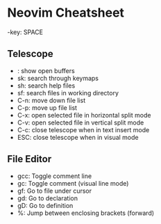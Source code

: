 # Neovim Cheatsheet

<leader>-key: SPACE

## Telescope

- <leader><leader>: show open buffers
- <leader>sk: search through keymaps
- <leader>sh: search help files
- <leader>sf: search files in working directory
- C-n: move down file list
- C-p: move up file list
- C-x: open selected file in horizontal split mode
- C-v: open selected file in vertical split mode
- C-c: close telescope when in text insert mode
- ESC: close telescope when in visual mode

## File Editor

- gcc: Toggle comment line 
- gc: Toggle comment (visual line mode)
- gf: Go to file under cursor
- gd: Go to declaration
- gD: Go to definition
- %: Jump between enclosing brackets (forward)
